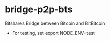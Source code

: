 # bridge-p2p-bts

Bitshares Bridge between Bitcoin and BitBitcoin

* For testing, set export NODE_ENV=test
